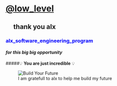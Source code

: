 # <ins>@low_level</ins>
## &nbsp;&nbsp;&nbsp;&nbsp;&nbsp;thank you alx  
### <h3 style="color:blue">alx_software_engineering_program</h3>  
#### <em>for this big big opportunity</em>  
#####:bulb: <strong>You are just incredible</strong> :bulb:
<figure>
<img src="https://res.cloudinary.com/practicaldev/image/fetch/s--vsp8TPQo--/c_imagga_scale,f_auto,fl_progressive,h_420,q_auto,w_1000/https://dev-to-uploads.s3.amazonaws.com/uploads/articles/eqk9up4gzrgz8f7egozd.png" alt ="Build Your Future">
<figcaption>I am gratefull to alx to help me build my future</figcaption>
</figure>
